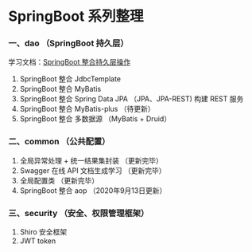 # SpringBoot 系列整理  
### 一、dao  （SpringBoot 持久层）   
学习文档：[SpringBoot 整合持久层操作](https://www.yuque.com/u300253/learnjava/piot24)

1. SpringBoot 整合 JdbcTemplate   
2. SpringBoot 整合 MyBatis   
3. SpringBoot 整合 Spring Data JPA （JPA、JPA-REST) 构建 REST 服务  
4. SpringBoot 整合 MyBatis-plus （待更新）
5. SpringBoot 整合 多数据源 （MyBatis + Druid）

### 二、common （公共配置）  
1. 全局异常处理  +  统一结果集封装 （更新完毕）
2. Swagger 在线 API 文档生成学习  （更新完毕）  
3. 全局配置类 （更新完毕）  
4. SpringBoot 整合 aop （2020年9月13日更新）

### 三、security （安全、权限管理框架）  
1. Shiro 安全框架  
2. JWT token  
